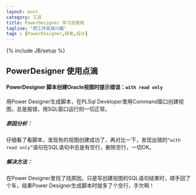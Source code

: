 ```yaml
---
layout: post
category: 工具
title: PowerDesigner 学习及使用
tagline: "把工作变成兴趣"
tags : [PowerDesigner,研发,设计]
---
```

{% include JB/setup %}

PowerDesigner 使用点滴
----------------------

#### PowerDesigner 脚本创建Oracle视图时提示错误：`with read only`

用Power Designer生成脚本，在PLSql Developer里用Command窗口创建视图，总是报错，用SQL窗口运行则一切正常。

##### 原因分析：

仔细看了看脚本，发现有的视图创建成功了，再对比一下，发现出错的`“with read only”`语句在SQL语句中总是有空行，删除空行，一切OK。

##### 解决方法：

在Power Designer里找了找原因，只是写创建视图的SQL语句结束时，顺手回了个车，结果Power Designer生成脚本时就多了个空行，手欠啊！
